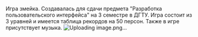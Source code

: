 Игра змейка. Создавалась для сдачи предмета "Разработка пользовательского интерфейса" на 3 семестре в ДГТУ. Игра состоит из 3 уравней и имеется таблица рекордов на 50 персон. Также в игре присутствует музыка.
![Uploading image.png…]()
